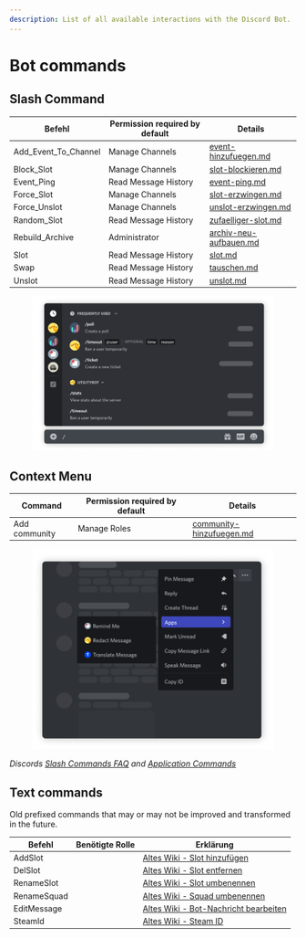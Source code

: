 ```yaml
---
description: List of all available interactions with the Discord Bot.
---
```


# Bot commands

## Slash Command

| Befehl                  | Permission required by default | Details                                                    |
| ----------------------- | ------------------------------ | ---------------------------------------------------------- |
| Add\_Event\_To\_Channel | Manage Channels                | [event-hinzufuegen.md](event-hinzufuegen.md "mention")     |
| Block\_Slot             | Manage Channels                | [slot-blockieren.md](slot-blockieren.md "mention")         |
| Event\_Ping             | Read Message History           | [event-ping.md](event-ping.md "mention")                   |
| Force\_Slot             | Manage Channels                | [slot-erzwingen.md](slot-erzwingen.md "mention")           |
| Force\_Unslot           | Manage Channels                | [unslot-erzwingen.md](unslot-erzwingen.md "mention")       |
| Random\_Slot            | Read Message History           | [zufaelliger-slot.md](zufaelliger-slot.md "mention")       |
| Rebuild\_Archive        | Administrator                  | [archiv-neu-aufbauen.md](archiv-neu-aufbauen.md "mention") |
| Slot                    | Read Message History           | [slot.md](slot.md "mention")                               |
| Swap                    | Read Message History           | [tauschen.md](tauschen.md "mention")                       |
| Unslot                  | Read Message History           | [unslot.md](unslot.md "mention")                           |

<figure><img src="../../../.gitbook/assets/discord-slash-command (1).png" alt=""><figcaption></figcaption></figure>

## Context Menu

| Command       | Permission required by default | Details                                                        |
| ------------- | ------------------------------ | -------------------------------------------------------------- |
| Add community | Manage Roles                   | [community-hinzufuegen.md](community-hinzufuegen.md "mention") |

<figure><img src="../../../.gitbook/assets/discord-message-context-menu (1).png" alt=""><figcaption></figcaption></figure>

_Discords_ [_Slash Commands FAQ_](https://support.discord.com/hc/en-us/articles/1500000368501-Slash-Commands-FAQ) _and_ [_Application Commands_](https://discord.com/developers/docs/interactions/application-commands)

## Text commands

Old prefixed commands that may or may not be improved and transformed in the future.

<table><thead><tr><th>Befehl</th><th data-type="select">Benötigte Rolle</th><th>Erklärung</th></tr></thead><tbody><tr><td>AddSlot</td><td></td><td><a href="https://wiki.armamachtbock.de/de/Slotbot/Befehle/EventManage/AddSlot">Altes Wiki - Slot hinzufügen</a></td></tr><tr><td>DelSlot</td><td></td><td><a href="https://wiki.armamachtbock.de/de/Slotbot/Befehle/EventManage/DelSlot">Altes Wiki - Slot entfernen</a></td></tr><tr><td>RenameSlot</td><td></td><td><a href="https://wiki.armamachtbock.de/de/Slotbot/Befehle/EventManage/RenameSlot">Altes Wiki - Slot umbenennen</a></td></tr><tr><td>RenameSquad</td><td></td><td><a href="https://wiki.armamachtbock.de/de/Slotbot/Befehle/EventManage/RenameSquad">Altes Wiki - Squad umbenennen</a></td></tr><tr><td>EditMessage</td><td></td><td><a href="https://wiki.armamachtbock.de/de/Slotbot/Befehle/EventManage/EditMessage">Altes Wiki - Bot-Nachricht bearbeiten</a></td></tr><tr><td>SteamId</td><td></td><td><a href="https://wiki.armamachtbock.de/de/Slotbot/Befehle/Everyone/SteamId">Altes Wiki - Steam ID</a></td></tr></tbody></table>
